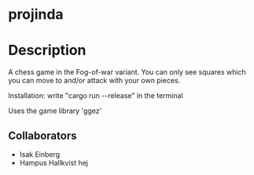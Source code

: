 # projinda

# Description 
A chess game in the Fog-of-war variant. You can only see squares which you can move to and/or attack with your own pieces.

Installation: write "cargo run --release" in the terminal

Uses the game library 'ggez'
## Collaborators
* Isak Einberg
* Hampus Hallkvist
hej
